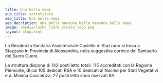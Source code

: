 ```yaml
---
title: Una bella news
sub_title: sottotitolo
seo_title: Una bella news
seo_decription: Una bella newsUna bella newsUna bella news
image: /media/lucha_libre_studio_logo.png
layout: blog.html
---
```

La Residenza Sanitaria Assistenziale Castello di Stazzano si trova a Stazzano in Provincia di Alessandria, nella suggestiva cornice del Santuario del Sacro Cuore.

La struttura dispone di 142 posti letto totali: 115 accreditati con la Regione Piemonte, di cui 105 dedicati RSA e 10 dedicati al Nucleo per Stati Vegetativi e di Minima Coscienza; 27 posti letto sono riservati RA.
